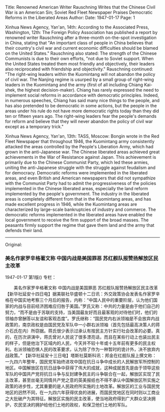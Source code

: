 Title: Renowned American Writer Rauschning Writes that the Chinese Civil War is an American Sin; Soviet Red Fleet Newspaper Praises Democratic Reforms in the Liberated Areas
Author:
Date: 1947-01-17
Page: 1

Xinhua News Agency, Yan'an, 14th: According to the Associated Press, Washington, 12th: The Foreign Policy Association has published a report by renowned writer Rauschning after a three-month on-the-spot investigation in China, stating that "An important class of people in China believes that their country's civil war and current economic difficulties should be blamed on the United States." Rauschning also stated: The strength of the Chinese Communists is due to their own efforts, "not due to Soviet support. When the United States treated them most friendly and objectively, their leaders also reciprocated with friendship and objectivity." Rauschning continued: "The right-wing leaders within the Kuomintang will not abandon the policy of civil war. The Nanjing regime is usurped by a small group of right-wing leaders in the Kuomintang and the army (first of all including Chiang Kai-shek, the highest decision-maker). Chiang has rarely expressed the need to implement social reforms in accordance with democratic principles. Indeed, in numerous speeches, Chiang has said many nice things to the people, and has also pretended to be democratic in some actions, but the people in the areas under his rule do not have more democratic rights today than they did ten or fifteen years ago. The right-wing leaders fear the people's demands for reform and believe that they will never abandon the policy of civil war except as a temporary trick."

Xinhua News Agency, Yan'an, 13th: TASS, Moscow: Bongin wrote in the Red Fleet Newspaper that throughout 1946, the Kuomintang army consistently attacked the areas controlled by the People's Liberation Army, which had grown in the anti-Japanese war. The Chinese liberated areas achieved great achievements in the War of Resistance against Japan. This achievement is primarily due to the Chinese Communist Party, which led these armies, uniting the anti-Japanese struggle with the struggle against feudalism and for democracy. Democratic reforms were implemented in the liberated areas, and even British and American newspapers that did not sympathize with the Communist Party had to admit the progressiveness of the policies implemented in the Chinese liberated areas, especially the land reform implemented by the people's government. The industry in the liberated areas is completely different from that in the Kuomintang areas, and has made excellent progress in 1946, while the Kuomintang areas are characterized by large-scale bankruptcies of industry and commerce. The democratic reforms implemented in the liberated areas have enabled the local government to receive the firm support of the broad masses. The peasants firmly support the regime that gave them land and the army that defends their land.



<hr /> 

Original: 


### 美名作家罗辛格著文称  中国内战是美国罪恶  苏红舰队报赞扬解放区民主改革

1947-01-17
第1版()
专栏：

　　美名作家罗辛格著文称
    中国内战是美国罪恶
    苏红舰队报赞扬解放区民主改革
    【新华社延安十四日电】据美联社华盛顿十二日讯：外交政策协会发表名作家罗辛格在中国实地考察三个月后的报告，内称：“中国人民中的重要阶层，认为他们国家的内战与目前经济困难应归咎于美国。”罗氏又称：中共的力量是由于他们自己的努力，“而不是由于苏联的支持，当美国最友好而且最客观的对待他们时，他们的领袖亦曾酬答以友谊和客观态度”。罗氏继称：“国民党内右派领袖是不会放弃内战政策的，南京政权是由国民党及军队中一小群右派领袖（首先包括最高决策人的蒋介石氏在内）所窃据。蒋氏很少表示过承认有按民主方针实行社会改革的必要。真的，在历次讲演中，蒋氏曾对人民说了很多漂亮话，而且在某些行动上也装出民主的样子，但是他治下区域内的人民，今天并不较十年或十五年前有更多的民主权利。右派领袖恐惧人民的改革要求，认为除了作为一种暂时的诡计外，决不放弃内战政策。”
    【新华社延安十三日电】塔斯社莫斯科讯：邦金在红舰队报上撰文称：一九四六年整年，国民党军始终进攻中国在抗日斗争中成长的人民解放军所控制的地区。中国解放区在抗日战争中获得了伟大的成就，这种成就首先是由于领导这些军队的中国共产党将抗日斗争与反封建争民主的斗争联合在一起，解放区实现了民主改革，甚至丝毫无同情共产党之意的英美报纸也不得不承认中国解放区所实施之政策的进步性，尤其重要的是人民政府所实施的土地改革。解放区的工业与国民党地区的迥然不同，在一九四六年获得优良的进展，而国民党地区在同时则以工商业之大批破产为其特征。解放区实施的民主改革，使当地政府得到广大群众坚决拥护，农民坚决的拥护给他们土地的政权，和保卫他们土地的军队。
